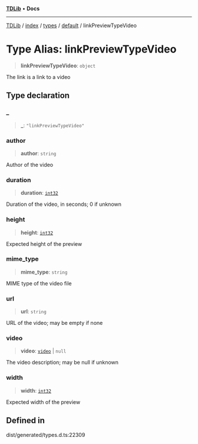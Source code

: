 [**TDLib**](../../../../../../README.md) • **Docs**

***

[TDLib](../../../../../../modules.md) / [index](../../../../../README.md) / [types](../../../README.md) / [default](../README.md) / linkPreviewTypeVideo

# Type Alias: linkPreviewTypeVideo

> **linkPreviewTypeVideo**: `object`

The link is a link to a video

## Type declaration

### \_

> **\_**: `"linkPreviewTypeVideo"`

### author

> **author**: `string`

Author of the video

### duration

> **duration**: [`int32`](int32.md)

Duration of the video, in seconds; 0 if unknown

### height

> **height**: [`int32`](int32.md)

Expected height of the preview

### mime\_type

> **mime\_type**: `string`

MIME type of the video file

### url

> **url**: `string`

URL of the video; may be empty if none

### video

> **video**: [`video`](video.md) \| `null`

The video description; may be null if unknown

### width

> **width**: [`int32`](int32.md)

Expected width of the preview

## Defined in

dist/generated/types.d.ts:22309
